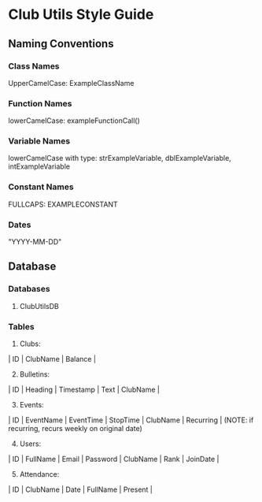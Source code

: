 # Club Utils Style Guide
## Naming Conventions
### Class Names

UpperCamelCase: ExampleClassName

### Function Names

lowerCamelCase: exampleFunctionCall()

### Variable Names

lowerCamelCase with type: strExampleVariable, dblExampleVariable, intExampleVariable

### Constant Names

FULLCAPS: EXAMPLECONSTANT

### Dates

"YYYY-MM-DD"


## Database

### Databases

1. ClubUtilsDB

### Tables

1. Clubs:

| ID | ClubName | Balance |

2. Bulletins:

| ID | Heading | Timestamp | Text | ClubName |

3. Events:

| ID | EventName | EventTime | StopTime | ClubName | Recurring | (NOTE: if recurring, recurs weekly on original date)

4. Users:

| ID | FullName | Email | Password | ClubName | Rank | JoinDate |

5. Attendance:

| ID | ClubName | Date | FullName | Present |
